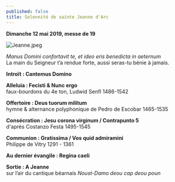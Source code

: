 ```yaml
---
published: false
title: Solennité de sainte Jeanne d'Arc
---
```

**Dimanche 12 mai 2019, messe de 19**

![Jeanne.jpeg]({{site.baseurl}}/images/Jeanne.jpeg)

*Manus Domini confortavit te, et ideo eris benedicta in aeternum*  
La main du Seigneur t’a rendue forte, aussi seras-tu bénie à jamais.

**Introït : Cantemus Domino**

**Alleluia : Fecisti & Nunc ergo**  
faux-bourdons du 4e ton, Ludwid Senfl 1486-1542

**Offertoire : Deus tuorum militum**  
hymne & alternance polyphonique de Pedro de Escobar 1465-1535

**Consécration : Jesu corona virginum / Contrapunto 5**  
d'après Costanzo Festa 1495-1545

**Communion : Gratissima / Vos quid admiramini**  
Philippe de Vitry 1291 - 1361

**Au dernier évangile : Regina caeli**

**Sortie : A Jeanne**  
sur l’air du cantique béarnais *Noust-Damo deou cap deou poun*